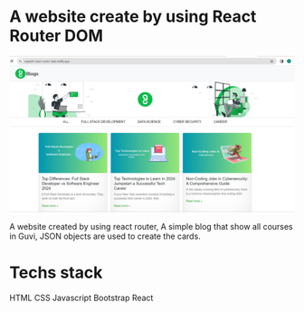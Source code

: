 # A website create by using React Router DOM
<img src="router.png" />

A website created by using react router, A simple blog that show all courses in Guvi, JSON objects are used to create the cards.

# Techs stack
HTML
CSS
Javascript
Bootstrap
React
